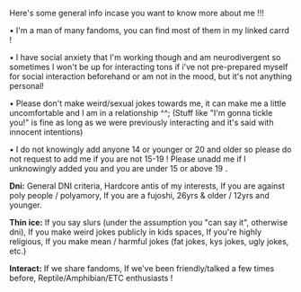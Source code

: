 Here's some general info incase you want to know more about me !!!

• I'm a man of many fandoms, you can find most of them in my linked carrd !

• I have social anxiety that I'm working though and am neurodivergent so sometimes I won't be up for interacting tons if i've not pre-prepared myself for social interaction beforehand or am not in the mood, but it's not anything personal!

• Please don't make weird/sexual jokes towards me, it can make me a little uncomfortable and I am in a relationship ^^; (Stuff like "I'm gonna tickle you!" is fine as long as we were previously interacting and it's said with innocent intentions)

• I do not knowingly add anyone 14 or younger or 20 and older so please do not request to add me if you are not 15-19 ! Please unadd me if I unknowingly added you and you are under 15 or above 19 .

**Dni:** General DNI criteria, Hardcore antis of my interests, If you are against poly people / polyamory, If you are a fujoshi, 26yrs & older / 12yrs and younger.

**Thin ice:** If you say slurs (under the assumption you "can say it", otherwise dni), If you make weird jokes publicly in kids spaces, If you're highly religious, If you make mean / harmful jokes (fat jokes, kys jokes, ugly jokes, etc.)

**Interact:** If we share fandoms, If we've been friendly/talked a few times before, Reptile/Amphibian/ETC enthusiasts !
